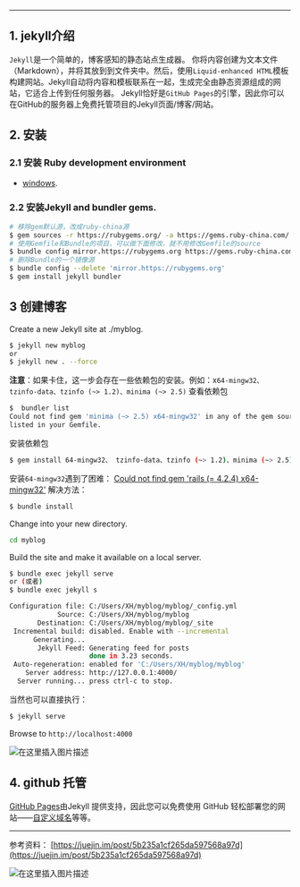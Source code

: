 

---

## 1. jekyll介绍
`Jekyll`是一个简单的，博客感知的静态站点生成器。
你将内容创建为文本文件（Markdown），并将其放到到文件夹中。然后，使用`Liquid-enhanced HTML`模板构建网站。Jekyll自动将内容和模板联系在一起，生成完全由静态资源组成的网站，它适合上传到任何服务器。
Jekyll恰好是`GitHub Pages`的引擎，因此你可以在GitHub的服务器上免费托管项目的Jekyll页面/博客/网站。


## 2. 安装
### 2.1 安装 Ruby development environment

 - [windows](https://jekyllrb.com/docs/installation/windows/).

### 2.2 安装Jekyll and bundler gems.

```bash
# 移除gem默认源，改成ruby-china源
$ gem sources -r https://rubygems.org/ -a https://gems.ruby-china.com/
# 使用Gemfile和Bundle的项目，可以做下面修改，就不用修改Gemfile的source
$ bundle config mirror.https://rubygems.org https://gems.ruby-china.com
# 删除Bundle的一个镜像源
$ bundle config --delete 'mirror.https://rubygems.org'
$ gem install jekyll bundler
```
## 3 创建博客
Create a new Jekyll site at ./myblog.

```bash
$ jekyll new myblog
or 
$ jekyll new . --force
```
**注意**：如果卡住，这一步会存在一些依赖包的安装。例如：x`64-mingw32、 tzinfo-data、tzinfo (~> 1.2)、minima (~> 2.5)`
查看依赖包

```bash
$  bundler list
Could not find gem 'minima (~> 2.5) x64-mingw32' in any of the gem sources
listed in your Gemfile.
```

安装依赖包 

```bash
$ gem install 64-mingw32、 tzinfo-data、tzinfo (~> 1.2)、minima (~> 2.5)
```
安装`64-mingw32`遇到了困难：
[Could not find gem 'rails (= 4.2.4) x64-mingw32'](https://stackoverflow.com/questions/35961581/could-not-find-gem-rails-4-2-4-x64-mingw32)
解决方法：

```bash
$ bundle install
```

Change into your new directory.

```bash
cd myblog
```

Build the site and make it available on a local server.

```bash
$ bundle exec jekyll serve
or (或者)
$ bundle exec jekyll s

Configuration file: C:/Users/XH/myblog/myblog/_config.yml
            Source: C:/Users/XH/myblog/myblog
       Destination: C:/Users/XH/myblog/myblog/_site
 Incremental build: disabled. Enable with --incremental
      Generating...
       Jekyll Feed: Generating feed for posts
                    done in 3.23 seconds.
 Auto-regeneration: enabled for 'C:/Users/XH/myblog/myblog'
    Server address: http://127.0.0.1:4000/
  Server running... press ctrl-c to stop.
```
当然也可以直接执行：

```bash
$ jekyll serve
```

Browse to `http://localhost:4000`


![在这里插入图片描述](https://img-blog.csdnimg.cn/20200628001958843.png?x-oss-process=image/watermark,type_ZmFuZ3poZW5naGVpdGk,shadow_10,text_aHR0cHM6Ly9ibG9nLmNzZG4ubmV0L3hpeGloYWhhbGVsZWhlaGU=,size_16,color_FFFFFF,t_70)
##  4. github 托管

[GitHub Pages](https://pages.github.com/)由Jekyll 提供支持，因此您可以免费使用 GitHub 轻松部署您的网站——[自定义域名](https://docs.github.com/cn/pages/configuring-a-custom-domain-for-your-github-pages-site/about-custom-domains-and-github-pages)等等。

----
参考资料：
[https://juejin.im/post/5b235a1cf265da597568a97d](https://juejin.im/post/5b235a1cf265da597568a97d)

![在这里插入图片描述](https://img-blog.csdnimg.cn/b8a72848e1864c7db8117a64c8c583bd.gif#pic_center)


